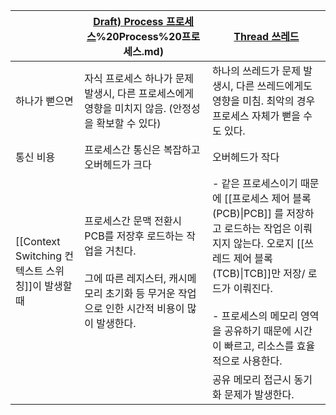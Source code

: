 
|                                       | [Draft) Process 프로세스](Draft)%20Process%20프로세스.md)                                                               | [Thread 쓰레드](Thread%20쓰레드.md)                                                                                                                                                       |
| ------------------------------------- | ----------------------------------------------------------------------------------------------- | ------------------------------------------------------------------------------------------------------------------------------------------------------------------------- |
| 하나가 뻗으면                               | 자식 프로세스 하나가 문제 발생시, 다른 프로세스에게 영향을 미치지 않음. (안정성을 확보할 수 있다)                                       | 하나의 쓰레드가 문제 발생시, 다른 쓰레드에게도 영향을 미침. 최악의 경우 프로세스 자체가 뻗을 수도 있다.                                                                                                              |
| 통신 비용                                 | 프로세스간 통신은 복잡하고 오버헤드가 크다                                                                         | 오버헤드가 작다                                                                                                                                                                  |
| [[Context Switching 컨텍스트 스위칭]]이 발생할 때 | 프로세스간 문맥 전환시 PCB를 저장후 로드하는 작업을 거친다.<br><br>그에 따른 레지스터, 캐시메모리 초기화 등 무거운 작업으로 인한 시간적 비용이 많이 발생한다. | - 같은 프로세스이기 때문에 [[프로세스 제어 블록 (PCB)\|PCB]] 를 저장하고 로드하는 작업은 이뤄지지 않는다. 오로지 [[쓰레드 제어 블록 (TCB)\|TCB]]만 저장/ 로드가 이뤄진다.<br><br>- 프로세스의 메모리 영역을 공유하기 때문에 시간이 빠르고, 리소스를 효율적으로 사용한다. |
|                                       |                                                                                                 | 공유 메모리 접근시 동기화 문제가 발생한다.                                                                                                                                                  |

